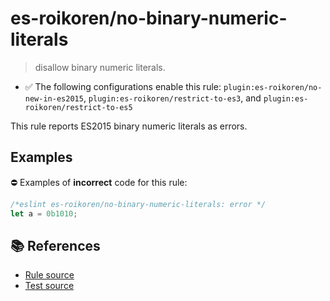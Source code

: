 # es-roikoren/no-binary-numeric-literals
> disallow binary numeric literals.

- ✅ The following configurations enable this rule: `plugin:es-roikoren/no-new-in-es2015`, `plugin:es-roikoren/restrict-to-es3`, and `plugin:es-roikoren/restrict-to-es5`

This rule reports ES2015 binary numeric literals as errors.

## Examples

⛔ Examples of **incorrect** code for this rule:

```js
/*eslint es-roikoren/no-binary-numeric-literals: error */
let a = 0b1010;
```

## 📚 References

- [Rule source](https://github.com/roikoren755/eslint-plugin-es/blob/v2.0.11/src/rules/no-binary-numeric-literals.ts)
- [Test source](https://github.com/roikoren755/eslint-plugin-es/blob/v2.0.11/tests/src/rules/no-binary-numeric-literals.ts)
